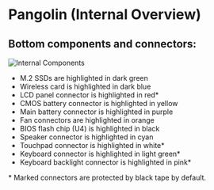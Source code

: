 # Pangolin (Internal Overview)

## Bottom components and connectors:

![Internal Components](./img/components-highlighted.webp)

- M.2 SSDs are highlighted in dark green
- Wireless card is highlighted in dark blue
- LCD panel connector is highlighted in red*
- CMOS battery connector is highlighted in yellow
- Main battery connector is highlighted in purple
- Fan connectors are highlighted in orange
- BIOS flash chip (U4) is highlighted in black
- Speaker connector is highlighted in cyan
- Touchpad connector is highlighted in white*
- Keyboard connector is highlighted in light green*
- Keyboard backlight connector is highlighted in pink*

\* Marked connectors are protected by black tape by default.
